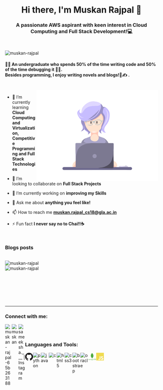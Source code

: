 <h1 align="center">Hi there, I'm Muskan Rajpal 👋</h1>
<h3 align="center">A passionate AWS aspirant with keen interest in Cloud Computing and Full Stack Development!💻</h3>

<br>

<p align="left"> <img src="https://komarev.com/ghpvc/?username=muskan-rajpal" alt="muskan-rajpal" /> </p>

#### 👩‍🎓 An undergraduate who spends 50% of the time writing code and 50% of the time debugging it 👩‍💻. <br /> Besides programming, I enjoy writing novels and blogs!📖✍ .

<br />
<img align="right" alt="GIF" src="https://github.com/muskan-rajpal/muskan-rajpal/blob/master/preview.gif" width="400px" />

- 🌱 I’m currently learning **Cloud Computing and Virtualization, Competitive Programming and Full Stack Technologies**

- 👯 I’m looking to collaborate on **Full Stack Projects**

- 🔭 I’m currently working on **improving my Skills**

- 💬 Ask me about **anything you feel like!**

- 📫 How to reach me **muskan.rajpal_cs18@gla.ac.in**

- ⚡ Fun fact **I never say no to Chai!!☕**

<br>

### Blogs posts
<!-- BLOG-POST-LIST:START -->
<!-- BLOG-POST-LIST:END -->
<br>

<img src="https://github-readme-stats.vercel.app/api/top-langs/?username=muskan-rajpal&layout=compact&hide=html&hide_border=true,issues&theme=gruvbox" alt="muskan-rajpal" />
<br />
<img align="left" src="https://github-readme-stats.vercel.app/api?username=muskan-rajpal&show_icons=true&hide_border=true&count_private=true&hide=prs,issues&theme=gruvbox" alt="muskan-rajpal" />
<br />
<br />
<br />
<br />
<br />
<br />
<br />

<hr>

### Connect with me:
<a href="https://www.linkedin.com/mwlite/in/muskan-rajpal-65b263188" target="_blank">
  <img align="left" alt="muskan-rajpal-65b263188" | Linkedin" title="LinkedIn"  width="22px" src="https://cdn.jsdelivr.net/npm/simple-icons@v3/icons/linkedin.svg""> 
</a>                                                                                                                                     
<a href="https://www.hackerrank.com/_181500405" target="_blank">
  <img align="left" alt="muskan" | HackerRank" title="HackerRank" width="22px" src="https://cdn.jsdelivr.net/npm/simple-icons@v3/icons/hackerrank.svg"> 
</a>
                                                                                                                                                                               <a href="https://instagram.com/xo_muskan_xo" target="_blank">
  <img align="left" alt="sameeksha.___ | Instagram" title="Instagram" width="22px" src="https://cdn.jsdelivr.net/npm/simple-icons@3.0.1/icons/instagram.svg">
</a>
<br />
<br />

### Languages and Tools:
<img align="left" alt="GitHub" title="Github" width="26px" src="https://raw.githubusercontent.com/github/explore/78df643247d429f6cc873026c0622819ad797942/topics/github/github.png" />

<img align="left" alt="python" title="Python" width="26px" src="https://devicons.github.io/devicon/devicon.git/icons/python/python-original.svg" />

<img align="left" alt="java" title="Java" width="26px" src="https://devicons.github.io/devicon/devicon.git/icons/java/java-original-wordmark.svg" />

<img align="left" alt="c" title="C" width="26px" src="https://devicons.github.io/devicon/devicon.git/icons/c/c-original.svg" />

<img align="left" alt="html5" title="HTML5" width="26px" src="https://devicons.github.io/devicon/devicon.git/icons/html5/html5-original-wordmark.svg" />

<img align="left" alt="css3" title="CSS3" width="26px" src="https://devicons.github.io/devicon/devicon.git/icons/css3/css3-original-wordmark.svg" />

<img align="left" alt="bootstrap" title="Bootstrap4 & Bootstrap5" width="26px" src="https://devicons.github.io/devicon/devicon.git/icons/bootstrap/bootstrap-plain.svg" /> 

<img align="left" alt="oracle" title="Oracle" width="26px" src="https://devicons.github.io/devicon/devicon.git/icons/oracle/oracle-original.svg" /> 
<img align="left" alt="Mongo" title="Mongo" width="26px" src="https://raw.githubusercontent.com/devicons/devicon/master/icons/mongodb/mongodb-plain-wordmark.svg" /> 

<img align="left" alt="JavaScript" title="JavaScript" width="26px" src="https://raw.githubusercontent.com/devicons/devicon/master/icons/javascript/javascript-plain.svg" />
<br /><br />
